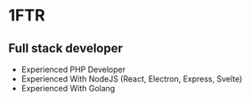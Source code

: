 # 1FTR

## Full stack developer
- Experienced PHP Developer
- Experienced With NodeJS (React, Electron, Express, Svelte)
- Experienced With Golang

